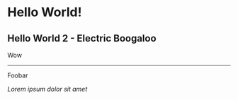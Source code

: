 # Hello World!

## Hello World 2 - Electric Boogaloo

Wow

---

Foobar

*Lorem ipsum dolor sit amet*